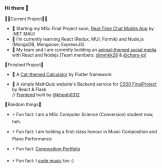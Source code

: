 ### Hi there 👋

✍🏻Current Project✍🏻
- 🔭 Starting my MSc Final Project soon, [Real-Time Chat Mobile App](https://github.com/leonkwan46/MSc_FinalPorject) by .NET MAUI
- 🔭 I’m currently learning React (Redux, MUI, Formik) and Node.js (MongoDB, Mongoose, ExpressJS)
- 🔭 My team and I are currently building an [animal-themed social media](https://github.com/leonkwan46/animal_social_media) with React and Nodejs [Team members: [@mmkk28](https://github.com/mmkk28) & [@charo-jp](https://github.com/charo-jp)]

📝Finished Project📝

- 🌱 A [Cat-themed Calculator](https://github.com/leonkwan46/CatCulator) by Flutter framework

- 🌱 A simple MathQuiz website's Backend service for [CS50 FinalProject](https://github.com/leonkwan46/MathQuiz-CS50_FinalProject) by React & Flask  
// [Frontend](https://github.com/khoph0312/react-final-project) built by [@khoph0312](https://github.com/khoph0312)

🥴Random things🥴

- ⚡ Fun fact: I am a MSc Computer Science (Conversion) student now, heh.

- ⚡ Fun fact: I am holding a first-class honour in Music Composition and Piano Performance

- ⚡ Fun fact: [Composition Portfolio](https://github.com/leonkwan46/Bachelor-s-Music-Composition-Portfolio)

- ⚡ Fun fact: I [code music](https://github.com/leonkwan46/CodingMusic) too :)

<!--
**leonkwan46/leonkwan46** is a ✨ _special_ ✨ repository because its `README.md` (this file) appears on your GitHub profile.

Here are some ideas to get you started:

- 🔭 I’m currently working on ...
- 🌱 I’m currently learning ...
- 👯 I’m looking to collaborate on ...
- 🤔 I’m looking for help with ...
- 💬 Ask me about ...
- 📫 How to reach me: ...
- 😄 Pronouns: ...
- ⚡ Fun fact: ...
-->
